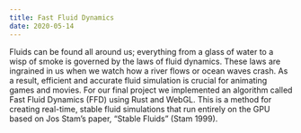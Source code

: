 ```yaml
---
title: Fast Fluid Dynamics
date: 2020-05-14
---
```


Fluids can be found all around us; everything from a glass of water to a wisp of smoke is governed by the laws of fluid dynamics. These laws are ingrained in us when we watch how a river flows or ocean waves crash. As a result, efficient and accurate fluid simulation is crucial for animating games and movies.
For our final project we implemented an algorithm called Fast Fluid Dynamics (FFD) using Rust and WebGL. This is a method for creating real-time, stable fluid simulations that run entirely on the GPU based on Jos Stam’s paper, “Stable Fluids” (Stam 1999). 

<!-- In FFD there are a few simplifying assumptions that are made. First, we assume that fluids are incompressible. This means that the volume of fluid in a given region in space (density) remains constant over time. Second, we assume that the fluid is homogenous or density is constant over space. Given these two assumptions we can apply the Navier-Stokes Equations for Incompressible Flow to model the state of the fluid over time.

Before we discuss the details here is a [demo](/fluids). You can find the code for it on my github [here](https://github.com/sanjayyepuri/fluids).

## Navier-Stokes Equations for Incompressible Flow
Fluids are mathematically represented as vector fields; the vector field $$\boldsymbol{u}(p, t)$$ represents the velocity of the fluid at the point $$p$$ at time $$t$$. Now, in order for the fluid created by $$\boldsymbol{u}$$ to resemble one in our world the vector field must satisfy the Navier-Stokes equations for Incompressible Flow.

$$
\text{(1) }\frac{\partial \boldsymbol{u}}{\partial t} = -( \boldsymbol{u} \dot{} \nabla) \boldsymbol{u} - \frac{1}{\rho}\nabla \boldsymbol{p} + \nu \nabla^2 \boldsymbol{u} +  \boldsymbol{F} \\
\text{(2) }\nabla \dot{} \boldsymbol{u} = 0
$$

We won’t go into great depth how the equations work; however, we will discuss the terms of the first equation and how they relate to fluids that we observe everyday.
* The first term in the equation is advection. This is the process by which the fluid transports objects. For example, a leaf traveling down a stream. 
* $$p$$ is pressure. This is the force exerted by a fluid on itself and its surroundings. An example of this in everyday life is the force that you feel when you  pump a bike tire with air.
* The third term in the equation gives a fluid its thickness; this is what makes maple syrup flow less compared to water. The  in the term is a measure of viscosity or how much the fluid resists flow.
* The final term, , is the sum of the external forces applied on the fluid. This could be anything from a rubber duck in a bathtub to wind on the surface of the ocean.

Fast Fluid Dynamics solves for these terms analytically given an initial vector field and computes the vector field at the next time step. In our implementation we simulate ink in our fluid; so, once we have the new vector field we use it to advect the ink to compute the next frame.

## Fast Fluid Dynamics Algorithm
On a computer we represent a fluid as a 2D array of velocity vectors (or in the case of GPU, we use a texture). This representation is a discretization of the velocity vector field, $$\boldsymbol{u}$$. FFD uses this as an input and computes a new vector field by applying a series of passes over the original. Note that each pass specified by the algorithm iterates over each position of the 2D array; furthermore, each computation does not depend on a previously computed value. Therefore, they easily lend themselves to be executed on a GPU as a shader program.

In our implementation, these passes are fragment shaders written in GLSL. The velocity vector field is stored as a floating point RGB texture that is passed as a uniform to each shader program; the new vector field is then rendered to another texture. In order to be efficient, each pass has two textures which alternate as input and output. After we output the final velocity field, we advect the color field which is ultimately rendered to the screen.

<img class="no-shadow" src="/assets/fluid-shader-pipeline.png">

### Shader Programs

The first pass is to advect the velocity vector field. The new velocity $$u(p, t + 1)$$ at a given position is $$u(p - \delta t\dot{} u(p, y), t)$$; in other words, we look at where the value would have originated from in the previous time step. This advection pass is reused at the end in order to advect the ink in the fluid before it is rendered to a screen.

Second, we take the output from advection and then apply viscous diffusion. This pass takes in a viscosity parameter and “dampens the velocity” to model a viscous fluid resisting flow. This pass is computed using Jacobi Iteration, a numerical method to iteratively solve for a system of equations; therefore, this pass is actually made up of many passes that compute each iteration on the GPU. The number of iterations is also a tunable parameter.

External forces are applied next. In our implementation, only the mouse introduces force to the fluid. We compute a force proportional to the direction and velocity of the mouse drag. We then apply it by adding an impulse to the velocity field using a gaussian “splat”. Other forces such as buoyancy forces for smoke can be also added here.

This next pass computes the pressure field from our velocity field. We then subtract the gradient of it from the velocity in order to satisfy the second equation of Navier-Stokes (zero-divergence). This steps uses a few shader programs. The first one is used to render to texture the divergence of the vector field after forces have been applied. This divergence texture is then passed along with a pressure texture into the Jacobi Iteration shader program from before. The vector field and the newly rendered pressure field are then passed into a gradient subtraction program which renders to texture a vector field with zero divergence.

This is the end of the basic Fast Fluid Dynamics algorithms. However, there are a two more features we added. The first are boundary conditions. This is the feature that makes the window that is rendered to act like the container of the fluid. A fragment shader handles this by adding vectors that point inwards at the boundary pixels of the velocity texture and outwards at the boundary pixels of the pressure texture.

The second add-on we implemented is vorticity confinement. Due to the resolution of the simulation and the numerical error the velocity texture loses the rotational velocity that exist at the edges of flows. The shader program computes the force required to restore an approximation of the lost vorticity.

Now that the final velocity vector field is computed, we apply the advection program to a color texture. This produces the image that gets rendered to the window.

## Limitations and Future Work

This simulation can be used to simulate liquids and gasses. In order to get more realistic simulation we can add convection and buoyancy force. Furthermore, we can to simulate smoke and clouds the addition of a gravitational pull to smoke the buoyancy force using a smoke density texture. -->